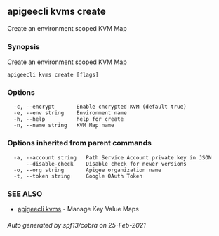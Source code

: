 ## apigeecli kvms create

Create an environment scoped KVM Map

### Synopsis

Create an environment scoped KVM Map

```
apigeecli kvms create [flags]
```

### Options

```
  -c, --encrypt       Enable cncrypted KVM (default true)
  -e, --env string    Environment name
  -h, --help          help for create
  -n, --name string   KVM Map name
```

### Options inherited from parent commands

```
  -a, --account string   Path Service Account private key in JSON
      --disable-check    Disable check for newer versions
  -o, --org string       Apigee organization name
  -t, --token string     Google OAuth Token
```

### SEE ALSO

* [apigeecli kvms](apigeecli_kvms.md)	 - Manage Key Value Maps

###### Auto generated by spf13/cobra on 25-Feb-2021
